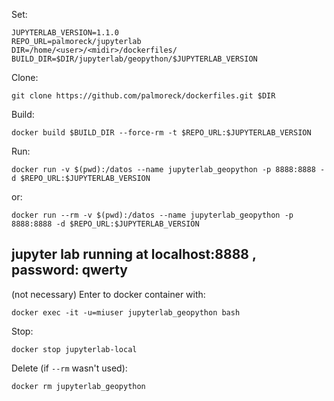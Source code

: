 Set:

```
JUPYTERLAB_VERSION=1.1.0
REPO_URL=palmoreck/jupyterlab
DIR=/home/<user>/<midir>/dockerfiles/
BUILD_DIR=$DIR/jupyterlab/geopython/$JUPYTERLAB_VERSION
```

Clone:

```
git clone https://github.com/palmoreck/dockerfiles.git $DIR
```

Build:

```
docker build $BUILD_DIR --force-rm -t $REPO_URL:$JUPYTERLAB_VERSION
```

Run:

```
docker run -v $(pwd):/datos --name jupyterlab_geopython -p 8888:8888 -d $REPO_URL:$JUPYTERLAB_VERSION
```

or:

```
docker run --rm -v $(pwd):/datos --name jupyterlab_geopython -p 8888:8888 -d $REPO_URL:$JUPYTERLAB_VERSION
```

## jupyter lab running at localhost:8888 , password: qwerty

(not necessary) Enter to docker container with:

```
docker exec -it -u=miuser jupyterlab_geopython bash
```

Stop:

```
docker stop jupyterlab-local
```

Delete (if `--rm` wasn't used):


```
docker rm jupyterlab_geopython
```
